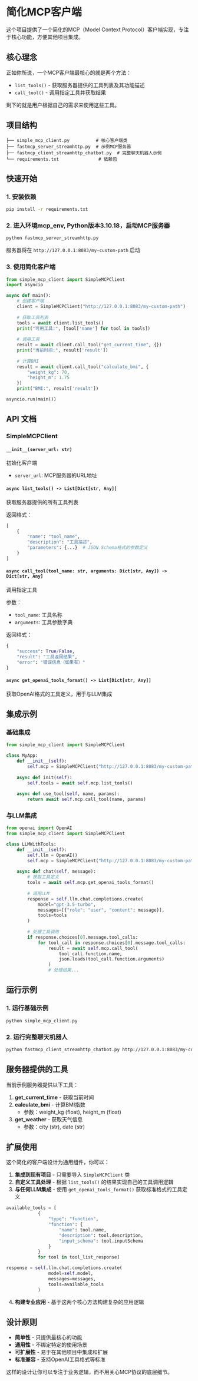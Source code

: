 # 简化MCP客户端

这个项目提供了一个简化的MCP（Model Context Protocol）客户端实现，专注于核心功能，方便其他项目集成。

## 核心理念

正如你所说，一个MCP客户端最核心的就是两个方法：
- `list_tools()` - 获取服务器提供的工具列表及其功能描述
- `call_tool()` - 调用指定工具并获取结果

剩下的就是用户根据自己的需求来使用这些工具。

## 项目结构

```
├── simple_mcp_client.py          # 核心客户端类
├── fastmcp_server_streamhttp.py  # 示例MCP服务器
├── fastmcp_client_streamhttp_chatbot.py  # 完整聊天机器人示例
└── requirements.txt               # 依赖包
```

## 快速开始

### 1. 安装依赖

```bash
pip install -r requirements.txt
```

### 2. 进入环境mcp_env, Python版本3.10.18，启动MCP服务器

```bash
python fastmcp_server_streamhttp.py
```

服务器将在 `http://127.0.0.1:8083/my-custom-path` 启动

### 3. 使用简化客户端

```python
from simple_mcp_client import SimpleMCPClient
import asyncio

async def main():
    # 创建客户端
    client = SimpleMCPClient("http://127.0.0.1:8083/my-custom-path")
    
    # 获取工具列表
    tools = await client.list_tools()
    print("可用工具:", [tool['name'] for tool in tools])
    
    # 调用工具
    result = await client.call_tool("get_current_time", {})
    print("当前时间:", result['result'])
    
    # 计算BMI
    result = await client.call_tool("calculate_bmi", {
        "weight_kg": 70, 
        "height_m": 1.75
    })
    print("BMI:", result['result'])

asyncio.run(main())
```

## API 文档

### SimpleMCPClient

#### `__init__(server_url: str)`
初始化客户端
- `server_url`: MCP服务器的URL地址

#### `async list_tools() -> List[Dict[str, Any]]`
获取服务器提供的所有工具列表

返回格式：
```python
[
    {
        "name": "tool_name",
        "description": "工具描述",
        "parameters": {...}  # JSON Schema格式的参数定义
    }
]
```

#### `async call_tool(tool_name: str, arguments: Dict[str, Any]) -> Dict[str, Any]`
调用指定工具

参数：
- `tool_name`: 工具名称
- `arguments`: 工具参数字典

返回格式：
```python
{
    "success": True/False,
    "result": "工具返回结果",
    "error": "错误信息（如果有）"
}
```

#### `async get_openai_tools_format() -> List[Dict[str, Any]]`
获取OpenAI格式的工具定义，用于与LLM集成

## 集成示例

### 基础集成

```python
from simple_mcp_client import SimpleMCPClient

class MyApp:
    def __init__(self):
        self.mcp = SimpleMCPClient("http://127.0.0.1:8083/my-custom-path")
    
    async def init(self):
        self.tools = await self.mcp.list_tools()
    
    async def use_tool(self, name, params):
        return await self.mcp.call_tool(name, params)
```

### 与LLM集成

```python
from openai import OpenAI
from simple_mcp_client import SimpleMCPClient

class LLMWithTools:
    def __init__(self):
        self.llm = OpenAI()
        self.mcp = SimpleMCPClient("http://127.0.0.1:8083/my-custom-path")
    
    async def chat(self, message):
        # 获取工具定义
        tools = await self.mcp.get_openai_tools_format()
        
        # 调用LLM
        response = self.llm.chat.completions.create(
            model="gpt-3.5-turbo",
            messages=[{"role": "user", "content": message}],
            tools=tools
        )
        
        # 处理工具调用
        if response.choices[0].message.tool_calls:
            for tool_call in response.choices[0].message.tool_calls:
                result = await self.mcp.call_tool(
                    tool_call.function.name,
                    json.loads(tool_call.function.arguments)
                )
                # 处理结果...
```

## 运行示例

### 1. 运行基础示例
```bash
python simple_mcp_client.py
```

### 2. 运行完整聊天机器人
```bash
python fastmcp_client_streamhttp_chatbot.py http://127.0.0.1:8083/my-custom-path
```

## 服务器提供的工具

当前示例服务器提供以下工具：

1. **get_current_time** - 获取当前时间
2. **calculate_bmi** - 计算BMI指数
   - 参数：weight_kg (float), height_m (float)
3. **get_weather** - 获取天气信息
   - 参数：city (str), date (str)

## 扩展使用

这个简化的客户端设计为通用组件，你可以：

1. **集成到现有项目** - 只需要导入 `SimpleMCPClient` 类
2. **自定义工具处理** - 根据 `list_tools()` 的结果实现自己的工具调用逻辑
3. **与任何LLM集成** - 使用 `get_openai_tools_format()` 获取标准格式的工具定义
```python
available_tools = [
			{
				"type": "function",
				"function": {
					"name": tool.name,
					"description": tool.description,
					"input_schema": tool.inputSchema
				}
			}
			for tool in tool_list_response]

response = self.llm.chat.completions.create(
                model=self.model,
                messages=messages,
                tools=available_tools
            )
```

4. **构建专业应用** - 基于这两个核心方法构建复杂的应用逻辑

## 设计原则

- **简单性** - 只提供最核心的功能
- **通用性** - 不绑定特定的使用场景
- **可扩展性** - 易于在其他项目中集成和扩展
- **标准兼容** - 支持OpenAI工具格式等标准

这样的设计让你可以专注于业务逻辑，而不用关心MCP协议的底层细节。